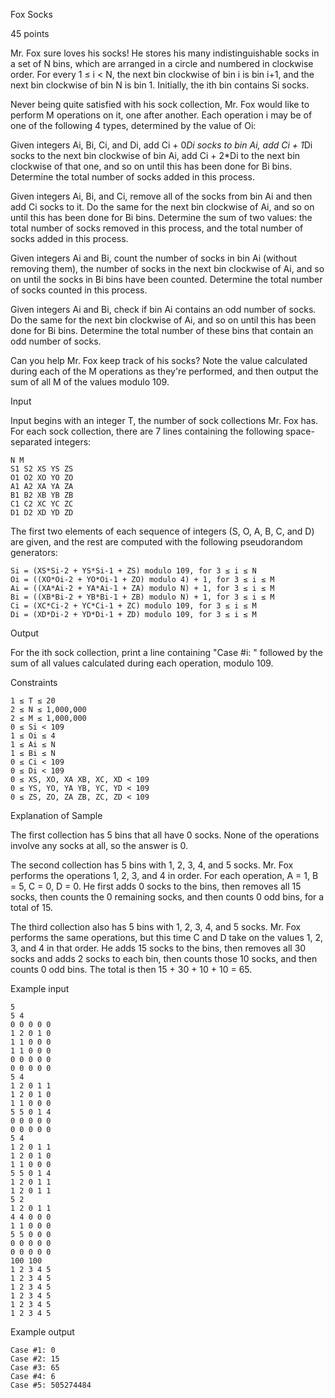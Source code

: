 Fox Socks

45 points

Mr. Fox sure loves his socks! He stores his many indistinguishable socks in a set of N bins, which are arranged in a circle and numbered in clockwise order. For every 1 ≤ i < N, the next bin clockwise of bin i is bin i+1, and the next bin clockwise of bin N is bin 1. Initially, the ith bin contains Si socks.

Never being quite satisfied with his sock collection, Mr. Fox would like to perform M operations on it, one after another. Each operation i may be of one of the following 4 types, determined by the value of Oi:

Given integers Ai, Bi, Ci, and Di, add Ci + 0*Di socks to bin Ai, add Ci + 1*Di socks to the next bin clockwise of bin Ai, add Ci + 2*Di to the next bin clockwise of that one, and so on until this has been done for Bi bins. Determine the total number of socks added in this process.

Given integers Ai, Bi, and Ci, remove all of the socks from bin Ai and then add Ci socks to it. Do the same for the next bin clockwise of Ai, and so on until this has been done for Bi bins. Determine the sum of two values: the total number of socks removed in this process, and the total number of socks added in this process.

Given integers Ai and Bi, count the number of socks in bin Ai (without removing them), the number of socks in the next bin clockwise of Ai, and so on until the socks in Bi bins have been counted. Determine the total number of socks counted in this process.

Given integers Ai and Bi, check if bin Ai contains an odd number of socks. Do the same for the next bin clockwise of Ai, and so on until this has been done for Bi bins. Determine the total number of these bins that contain an odd number of socks.

Can you help Mr. Fox keep track of his socks? Note the value calculated during each of the M operations as they're performed, and then output the sum of all M of the values modulo 109.

Input

Input begins with an integer T, the number of sock collections Mr. Fox has. For each sock collection, there are 7 lines containing the following space-separated integers:

    N M
    S1 S2 XS YS ZS
    O1 O2 XO YO ZO
    A1 A2 XA YA ZA
    B1 B2 XB YB ZB
    C1 C2 XC YC ZC
    D1 D2 XD YD ZD

The first two elements of each sequence of integers (S, O, A, B, C, and D) are given, and the rest are computed with the following pseudorandom generators:

    Si = (XS*Si-2 + YS*Si-1 + ZS) modulo 109, for 3 ≤ i ≤ N
    Oi = ((XO*Oi-2 + YO*Oi-1 + ZO) modulo 4) + 1, for 3 ≤ i ≤ M
    Ai = ((XA*Ai-2 + YA*Ai-1 + ZA) modulo N) + 1, for 3 ≤ i ≤ M
    Bi = ((XB*Bi-2 + YB*Bi-1 + ZB) modulo N) + 1, for 3 ≤ i ≤ M
    Ci = (XC*Ci-2 + YC*Ci-1 + ZC) modulo 109, for 3 ≤ i ≤ M
    Di = (XD*Di-2 + YD*Di-1 + ZD) modulo 109, for 3 ≤ i ≤ M

Output

For the ith sock collection, print a line containing "Case #i: " followed by the sum of all values calculated during each operation, modulo 109.

Constraints

    1 ≤ T ≤ 20 
    2 ≤ N ≤ 1,000,000 
    2 ≤ M ≤ 1,000,000 
    0 ≤ Si < 109 
    1 ≤ Oi ≤ 4 
    1 ≤ Ai ≤ N 
    1 ≤ Bi ≤ N 
    0 ≤ Ci < 109 
    0 ≤ Di < 109 
    0 ≤ XS, XO, XA XB, XC, XD < 109 
    0 ≤ YS, YO, YA YB, YC, YD < 109 
    0 ≤ ZS, ZO, ZA ZB, ZC, ZD < 109 

Explanation of Sample

The first collection has 5 bins that all have 0 socks. None of the operations involve any socks at all, so the answer is 0.

The second collection has 5 bins with 1, 2, 3, 4, and 5 socks. Mr. Fox performs the operations 1, 2, 3, and 4 in order. For each operation, A = 1, B = 5, C = 0, D = 0. He first adds 0 socks to the bins, then removes all 15 socks, then counts the 0 remaining socks, and then counts 0 odd bins, for a total of 15.

The third collection also has 5 bins with 1, 2, 3, 4, and 5 socks. Mr. Fox performs the same operations, but this time C and D take on the values 1, 2, 3, and 4 in that order. He adds 15 socks to the bins, then removes all 30 socks and adds 2 socks to each bin, then counts those 10 socks, and then counts 0 odd bins. The total is then 15 + 30 + 10 + 10 = 65.

Example input

    5
    5 4
    0 0 0 0 0
    1 2 0 1 0
    1 1 0 0 0
    1 1 0 0 0
    0 0 0 0 0
    0 0 0 0 0
    5 4
    1 2 0 1 1
    1 2 0 1 0
    1 1 0 0 0
    5 5 0 1 4
    0 0 0 0 0
    0 0 0 0 0
    5 4
    1 2 0 1 1
    1 2 0 1 0
    1 1 0 0 0
    5 5 0 1 4
    1 2 0 1 1
    1 2 0 1 1
    5 2
    1 2 0 1 1
    4 4 0 0 0
    1 1 0 0 0
    5 5 0 0 0
    0 0 0 0 0
    0 0 0 0 0
    100 100
    1 2 3 4 5
    1 2 3 4 5
    1 2 3 4 5
    1 2 3 4 5
    1 2 3 4 5
    1 2 3 4 5

Example output

    Case #1: 0
    Case #2: 15
    Case #3: 65
    Case #4: 6
    Case #5: 505274484

